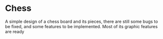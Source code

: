 # Chess

A simple design of a chess board and its pieces, there are still some bugs to be fixed, and some features to be implemented.
Most of its graphic features are ready
